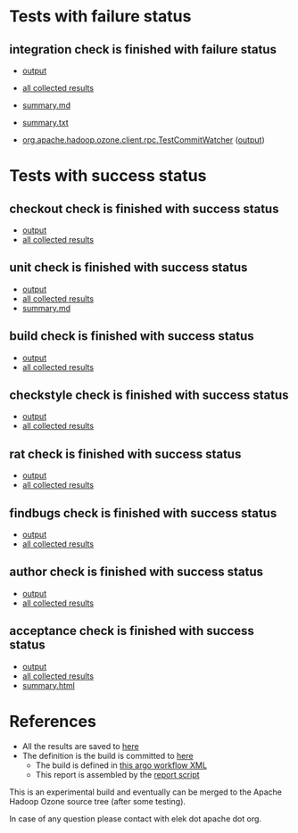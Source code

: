 # Tests with failure status

## integration check is finished with failure status

   * [output](https://raw.githubusercontent.com/elek/ozone-ci/master/pr/pr-hdds-2042-7vmvp/integration/output.log)
   * [all collected results](https://github.com/elek/ozone-ci/tree/master/pr/pr-hdds-2042-7vmvp/integration)
   * [summary.md](https://github.com/elek/ozone-ci/tree/master/pr/pr-hdds-2042-7vmvp/integration/summary.md)
   * [summary.txt](https://github.com/elek/ozone-ci/tree/master/pr/pr-hdds-2042-7vmvp/integration/summary.txt)

 * [org.apache.hadoop.ozone.client.rpc.TestCommitWatcher](hadoop-ozone/integration-test/org.apache.hadoop.ozone.client.rpc.TestCommitWatcher.txt) ([output](hadoop-ozone/integration-test/org.apache.hadoop.ozone.client.rpc.TestCommitWatcher-output.txt/\n))



# Tests with success status

## checkout check is finished with success status

   * [output](https://raw.githubusercontent.com/elek/ozone-ci/master/pr/pr-hdds-2042-7vmvp/checkout/output.log)
   * [all collected results](https://github.com/elek/ozone-ci/tree/master/pr/pr-hdds-2042-7vmvp/checkout)


## unit check is finished with success status

   * [output](https://raw.githubusercontent.com/elek/ozone-ci/master/pr/pr-hdds-2042-7vmvp/unit/output.log)
   * [all collected results](https://github.com/elek/ozone-ci/tree/master/pr/pr-hdds-2042-7vmvp/unit)
   * [summary.md](https://github.com/elek/ozone-ci/tree/master/pr/pr-hdds-2042-7vmvp/unit/summary.md)




## build check is finished with success status

   * [output](https://raw.githubusercontent.com/elek/ozone-ci/master/pr/pr-hdds-2042-7vmvp/build/output.log)
   * [all collected results](https://github.com/elek/ozone-ci/tree/master/pr/pr-hdds-2042-7vmvp/build)


## checkstyle check is finished with success status

   * [output](https://raw.githubusercontent.com/elek/ozone-ci/master/pr/pr-hdds-2042-7vmvp/checkstyle/output.log)
   * [all collected results](https://github.com/elek/ozone-ci/tree/master/pr/pr-hdds-2042-7vmvp/checkstyle)


## rat check is finished with success status

   * [output](https://raw.githubusercontent.com/elek/ozone-ci/master/pr/pr-hdds-2042-7vmvp/rat/output.log)
   * [all collected results](https://github.com/elek/ozone-ci/tree/master/pr/pr-hdds-2042-7vmvp/rat)


## findbugs check is finished with success status

   * [output](https://raw.githubusercontent.com/elek/ozone-ci/master/pr/pr-hdds-2042-7vmvp/findbugs/output.log)
   * [all collected results](https://github.com/elek/ozone-ci/tree/master/pr/pr-hdds-2042-7vmvp/findbugs)


## author check is finished with success status

   * [output](https://raw.githubusercontent.com/elek/ozone-ci/master/pr/pr-hdds-2042-7vmvp/author/output.log)
   * [all collected results](https://github.com/elek/ozone-ci/tree/master/pr/pr-hdds-2042-7vmvp/author)


## acceptance check is finished with success status

   * [output](https://raw.githubusercontent.com/elek/ozone-ci/master/pr/pr-hdds-2042-7vmvp/acceptance/output.log)
   * [all collected results](https://github.com/elek/ozone-ci/tree/master/pr/pr-hdds-2042-7vmvp/acceptance)
   * [summary.html](https://elek.github.io/ozone-ci/pr/pr-hdds-2042-7vmvp/acceptance/summary.html)




# References

 * All the results are saved to [here](https://github.com/elek/ozone-ci/tree/master/pr/pr-hdds-2042-7vmvp/)
 * The definition is the build is committed to [here](https://github.com/elek/argo-ozone)
    * The build is defined in [this argo workflow XML](https://github.com/elek/argo-ozone/blob/master/ozone-build.yaml)
    * This report is assembled by the [report script](https://github.com/elek/argo-ozone/blob/master/scripts/report.sh)

This is an experimental build and eventually can be merged to the Apache Hadoop Ozone source tree (after some testing).

In case of any question please contact with elek dot apache dot org.
